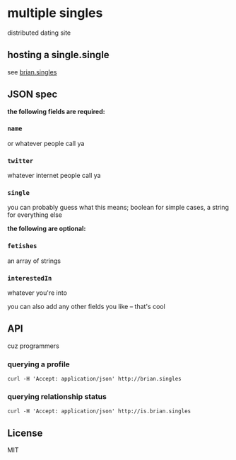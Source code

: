 # multiple singles

distributed dating site


## hosting a single.single

see [brian.singles](https://github.com/btford/brian.singles)


## JSON spec

**the following fields are required:**

### `name`
or whatever people call ya

### `twitter`
whatever internet people call ya

### `single`
you can probably guess what this means; boolean for simple cases, a string for everything else

**the following are optional:**

### `fetishes`
an array of strings

### `interestedIn`
whatever you're into

you can also add any other fields you like – that's cool


## API

cuz programmers

### querying a profile

```shell
curl -H 'Accept: application/json' http://brian.singles
```

### querying relationship status

```shell
curl -H 'Accept: application/json' http://is.brian.singles
```

## License
MIT
